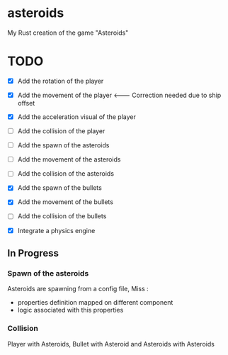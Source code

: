 # asteroids
My Rust creation of the game "Asteroids"

# TODO
- [x] Add the rotation of the player
- [x] Add the movement of the player <--- Correction needed due to ship offset
- [x] Add the acceleration visual of the player
- [ ] Add the collision of the player
- [ ] Add the spawn of the asteroids
- [ ] Add the movement of the asteroids
- [ ] Add the collision of the asteroids
- [x] Add the spawn of the bullets
- [x] Add the movement of the bullets
- [ ] Add the collision of the bullets
- [x] Integrate a physics engine


## In Progress

### Spawn of the asteroids

Asteroids are spawning from a config file,
Miss :
- properties definition mapped on different component
- logic associated with this properties

### Collision

Player with Asteroids, Bullet with Asteroid and Asteroids with Asteroids